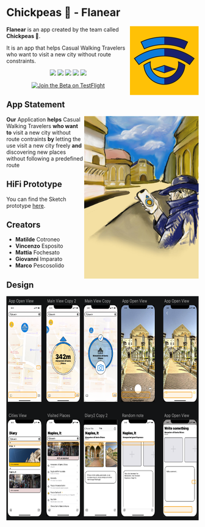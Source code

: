 # Chickpeas 🍗 - Flanear


<img align="right" width="180" height="180" src="assets/AppIcon.png">

**Flanear** is an app created by the team called **Chickpeas 🍗**.

It is an app that helps Casual Walking Travelers who want to visit a new city without route constraints.

<p align="center">

<img src="https://img.shields.io/badge/iOS-000000?style=for-the-badge&logo=ios&logoColor=white" />

<img src="https://img.shields.io/badge/swift-F54A2A?style=for-the-badge&logo=swift&logoColor=white" />

<img src="https://img.shields.io/badge/Sketch-FFB387?style=for-the-badge&logo=sketch&logoColor=black" />

<img src="https://img.shields.io/badge/Xcode-007ACC?style=for-the-badge&logo=Xcode&logoColor=white" />

<img src="https://img.shields.io/badge/github-%23121011.svg?style=for-the-badge&logo=github&logoColor=white" />

</p>

<p align="center">
<a href='https://testflight.apple.com/join/Y9vvJhvz'><img height='50' alt='Join the Beta on TestFlight' src='https://anotherlens.app/testflight-badge.png'/></a>
</p>
  
  

## App Statement

<img align="right" width="300" height="424" src="assets/Poster.jpg">

**Our** Application **helps** Casual Walking Travelers **who want to** visit a new city without route contraints **by** letting the use visit a new city freely **and** discovering new places without following a predefined route

  

## HiFi Prototype

You can find the Sketch prototype [here](assets/Design.sketch).

## Creators

* **Matilde** Cotroneo
* **Vincenzo** Esposito
* **Mattia** Fochesato
* **Giovanni** Imparato
* **Marco** Pescosolido

## Design

<img align="center" width="675" height="585" src="assets/Design.png">
